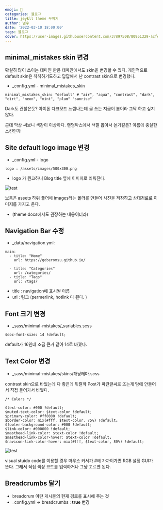```yaml
---
emoji: 🏃
categories: 블로그
title: jeykll theme 꾸미기
author: 범수
date: '2022-03-10 18:00:00'
tags: 블로그
cover: https://user-images.githubusercontent.com/37897508/80951329-acfd1e80-8e32-11ea-9590-88a98c185688.png
---
```


## minimal_mistakes skin 변경

확실히 많이 쓰이는 테마인 만큼 테마안에서도 skin을 변경할 수 있다.
개인적으로 default skin은 칙칙하기도하고 답답해서 난 contrast skin으로 변경했다.

- \_config.yml - minimal_mistakes_skin

```
minimal_mistakes_skin: "default" # "air", "aqua", "contrast", "dark", "dirt", "neon", "mint", "plum" "sunrise"
```

Dark도 괜찮은듯? 아이폰 다크모드 느낌나는데 글 쓰는 지금이 봄이라 그닥 하고 싶지 않다.

근데 막상 써보니 색감이 이상하다. 랜덤박스에서 색깔 뽑아서 쓴거같은? 이름에 충실한 스킨인가

## Site default logo image 변경

- \_config.yml - logo

```
logo : /assets/images/500x300.png
```

- logo 가 뭔고하니 Blog title 옆에 이미지로 띄워진다.

![test](https://user-images.githubusercontent.com/37897508/78419499-447b2000-7681-11ea-9b9b-8353098b52c7.jpg)

보통은 assets 하위 폴더에 images라는 폴더를 만들어 사진을 저장하고 상대경로로 이미지를 가지고 온다.

- (theme docs에서도 권장하는 내용이더라)

## Navigation Bar 수정

- \_data/navigation.yml:

```
main:
  - title: "Home"
    url: https://goberomsu.github.io/

  - title: "Categories"
    url: /categories/
  - title: "Tags"
    url: /tags/
```

- title : navigation에 표시될 이름
- url : 링크 (permerlink, hotlink 다 된다. )

## Font 크기 변경

- \_sass/minimal-mistakes/\_variables.scss

```
$doc-font-size: 14 !default;
```

default가 16인데 조금 큰거 같아 14로 바꿨다.

## Text Color 변경

- \_sass/minimal-mistakes/skins/해당테마.scss

contrast skin으로 바꿨는데 다 좋은데 뭐랄까 Post가 파란글씨로 뜨는게 맘에 안들어서 직접 들어가서 바꿨다.

```
/* Colors */

$text-color: #000 !default;
$muted-text-color: $text-color !default;
$primary-color: #ff0000 !default;
$border-color: mix(#fff, $text-color, 75%) !default;
$footer-background-color: #000 !default;
$link-color: #000000 !default;
$masthead-link-color: $text-color !default;
$masthead-link-color-hover: $text-color !default;
$navicon-link-color-hover: mix(#fff, $text-color, 80%) !default;

```

![test](https://user-images.githubusercontent.com/37897508/78421354-e99df480-7691-11ea-826c-45caa0f47d63.JPG)

visual stuido code를 이용할 경우 마우스 커서가 #에 가까이가면 RGB 설정 GUI가 뜬다.
그래서 직접 색상 코드를 입력하거나 그냥 고르면 된다.

## Breadcrumbs 달기

- breadcrum 이란 게시물의 현재 경로를 표시해 주는 것
- \_config.yml -> breadcrumbs : **true** 변경
